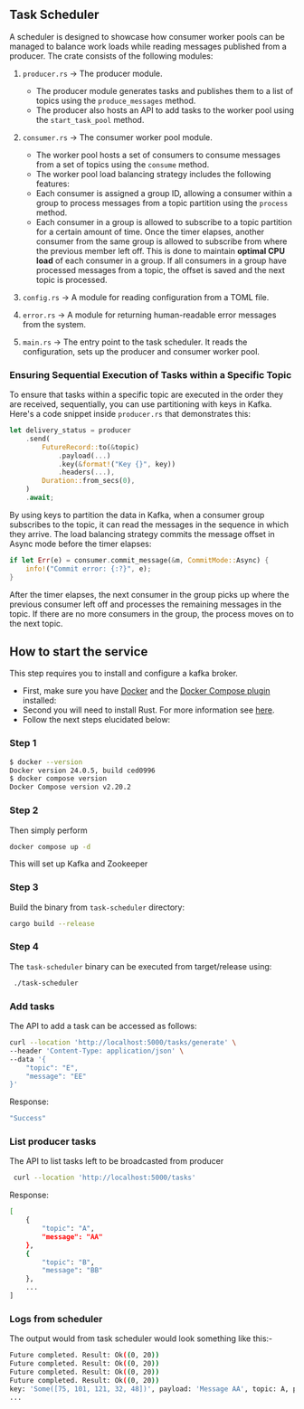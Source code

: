 ## Task Scheduler

A scheduler is designed to showcase how consumer worker pools can be managed to balance work loads while reading messages published
from a producer. The crate consists of the following modules:

1. `producer.rs` -> The producer module.

   - The producer module generates tasks and publishes them to a list of topics using the `produce_messages` method.
   - The producer also hosts an API to add tasks to the worker pool using the `start_task_pool` method.

2. `consumer.rs` -> The consumer worker pool module.

   - The worker pool hosts a set of consumers to consume messages from a set of topics using the `consume` method.
   - The worker pool load balancing strategy includes the following features:
   - Each consumer is assigned a group ID, allowing a consumer within a group to process messages from a topic
     partition using the `process` method.
   - Each consumer in a group is allowed to subscribe to a topic partition for a certain amount of time. Once the
     timer elapses, another consumer from the same group is allowed to subscribe from where the previous member left off. This is done to maintain **optimal CPU load** of each consumer in a group. If all consumers in a group have processed messages from a topic, the offset is saved and the next topic is processed.

3. `config.rs` -> A module for reading configuration from a TOML file.

4. `error.rs` -> A module for returning human-readable error messages from the system.

5. `main.rs` -> The entry point to the task scheduler. It reads the configuration, sets up the producer and
   consumer worker pool.

### Ensuring Sequential Execution of Tasks within a Specific Topic

To ensure that tasks within a specific topic are executed in the order they are received, sequentially, you can use partitioning with keys in Kafka. Here's a code snippet inside `producer.rs` that demonstrates this:

```rust
let delivery_status = producer
    .send(
        FutureRecord::to(&topic)
            .payload(...)
            .key(&format!("Key {}", key))
            .headers(...),
        Duration::from_secs(0),
    )
    .await;
```

By using keys to partition the data in Kafka, when a consumer group subscribes to the topic, it can read the messages in the sequence in which they arrive. The load balancing strategy commits the message offset in Async mode before the timer elapses:

```rust
if let Err(e) = consumer.commit_message(&m, CommitMode::Async) {
    info!("Commit error: {:?}", e);
}
```

After the timer elapses, the next consumer in the group picks up where the previous consumer left off and processes the remaining messages in the topic. If there are no more consumers in the group, the process moves on to the next topic.

## How to start the service

This step requires you to install and configure a kafka broker.

- First, make sure you have [Docker](https://docs.docker.com/engine/install/) and the [Docker Compose plugin](https://docs.docker.com/compose/install/linux/) installed:
- Second you will need to install Rust. For more information see [here](https://www.rust-lang.org/tools/install).
- Follow the next steps elucidated below:

### Step 1

```sh
$ docker --version
Docker version 24.0.5, build ced0996
$ docker compose version
Docker Compose version v2.20.2
```

### Step 2

Then simply perform

```sh
docker compose up -d
```

This will set up Kafka and Zookeeper

### Step 3

Build the binary from `task-scheduler` directory:

```sh
cargo build --release
```

### Step 4

The `task-scheduler` binary can be executed from target/release using:

```sh
 ./task-scheduler
```

### Add tasks

The API to add a task can be accessed as follows:

```sh
curl --location 'http://localhost:5000/tasks/generate' \
--header 'Content-Type: application/json' \
--data '{
    "topic": "E",
    "message": "EE"
}'
```

Response:

```sh
"Success"
```

### List producer tasks

The API to list tasks left to be broadcasted from producer

```sh
 curl --location 'http://localhost:5000/tasks'
```

Response:

```sh
[
    {
        "topic": "A",
        "message": "AA"
    },
    {
        "topic": "B",
        "message": "BB"
    },
    ...
]
```

### Logs from scheduler

The output would from task scheduler would look something like this:-

```sh
Future completed. Result: Ok((0, 20))
Future completed. Result: Ok((0, 20))
Future completed. Result: Ok((0, 20))
Future completed. Result: Ok((0, 20))
key: 'Some([75, 101, 121, 32, 48])', payload: 'Message AA', topic: A, partition: 0, offset: 12, timestamp: CreateTime(1698602603696)
...
```
